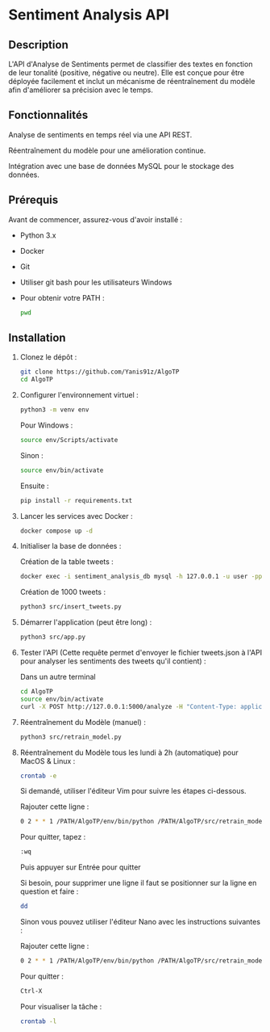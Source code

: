 # Sentiment Analysis API

## Description

L'API d'Analyse de Sentiments permet de classifier des textes en fonction de leur tonalité (positive, négative ou neutre). Elle est conçue pour être déployée facilement et inclut un mécanisme de réentraînement du modèle afin d'améliorer sa précision avec le temps.

## Fonctionnalités

Analyse de sentiments en temps réel via une API REST.

Réentraînement du modèle pour une amélioration continue.

Intégration avec une base de données MySQL pour le stockage des données.

## Prérequis

Avant de commencer, assurez-vous d'avoir installé :

- Python 3.x

- Docker

- Git

- Utiliser git bash pour les utilisateurs Windows

- Pour obtenir votre PATH :
  ```bash
  pwd

## Installation

1. Clonez le dépôt :
   ```bash
   git clone https://github.com/Yanis91z/AlgoTP
   cd AlgoTP
2. Configurer l'environnement virtuel :
   ```bash
   python3 -m venv env
   ```
   Pour Windows :
   ```bash
   source env/Scripts/activate
   ```
   Sinon :
   ```bash
   source env/bin/activate
   ```
   Ensuite :
   ```bash
   pip install -r requirements.txt
4. Lancer les services avec Docker :
   ```bash
   docker compose up -d
5. Initialiser la base de données :

   Création de la table tweets :
   ```bash
   docker exec -i sentiment_analysis_db mysql -h 127.0.0.1 -u user -ppassword sentiment_analysis < /PATH/AlgoTP/init.sql
   ```
   Création de 1000 tweets :
   ```bash
   python3 src/insert_tweets.py
6. Démarrer l'application (peut être long) :
   ```bash
   python3 src/app.py
7. Tester l'API (Cette requête permet d'envoyer le fichier tweets.json à l'API pour analyser les sentiments des tweets qu'il contient) :
   
   Dans un autre terminal
   ```bash
   cd AlgoTP
   source env/bin/activate
   curl -X POST http://127.0.0.1:5000/analyze -H "Content-Type: application/json" -d @tweets.json
8. Réentraînement du Modèle (manuel) :
   ```bash
   python3 src/retrain_model.py
9. Réentraînement du Modèle tous les lundi à 2h (automatique) pour MacOS & Linux :
   ```bash
   crontab -e
   ```
   Si demandé, utiliser l'éditeur Vim pour suivre les étapes ci-dessous.
   
   Rajouter cette ligne :
   ```bash
   0 2 * * 1 /PATH/AlgoTP/env/bin/python /PATH/AlgoTP/src/retrain_model.py
   ```
   Pour quitter, tapez :
   ```bash
   :wq
   ```
   Puis appuyer sur Entrée pour quitter

   Si besoin, pour supprimer une ligne il faut se positionner sur la ligne en question et faire :
   ```bash
   dd
   ```
   Sinon vous pouvez utiliser l'éditeur Nano avec les instructions suivantes :
   
   Rajouter cette ligne :
   ```bash
   0 2 * * 1 /PATH/AlgoTP/env/bin/python /PATH/AlgoTP/src/retrain_model.py
   ```
   Pour quitter :
   ```bash
   Ctrl-X
   ```
   Pour visualiser la tâche :
   ```bash
   crontab -l
   
   
